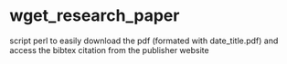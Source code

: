 wget_research_paper
===================

script perl to easily download the pdf (formated with date_title.pdf) and access the bibtex citation from the publisher website 